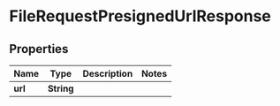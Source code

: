 

# FileRequestPresignedUrlResponse


## Properties

| Name | Type | Description | Notes |
|------------ | ------------- | ------------- | -------------|
|**url** | **String** |  |  |



